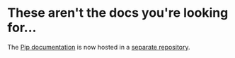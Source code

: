 # These aren't the docs you're looking for...

The [Pip documentation](https://dloscutoff.github.io/pipdoc) is now hosted in a [separate repository](https://github.com/dloscutoff/pipdoc).
